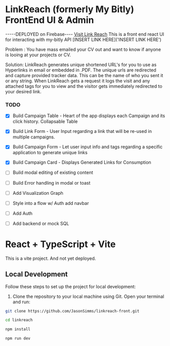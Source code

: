 # LinkReach (formerly My Bitly) FrontEnd UI & Admin
-----DEPLOYED on Firebase---- [Visit Link Reach](https://link-reach.web.app)
This is a front end react UI for interacting with my-bitly API [INSERT LINK HERE]('INSERT LINK HERE')

Problem : You have mass emailed your CV out and want to know if anyone is looing at your projects or CV.

Solution: LinkReach generates unique shortened URL's for you to use as Hyperlinks in email or embedded in .PDF. The unique urls are redirected and capture provided tracker data.  This can be the name of who you sent it or any string.  When LinkReach gets a request it logs the visit and any attached tags for you to view and the visitor gets immediately redirected to your desired link.



### TODO
- [x] Build Campaign Table - Heart of the app displays each Campaign and its click history. Collapsable Table
- [x] Build Link Form - User Input  regarding a link that will be re-used in multiple campaigns. 
- [x] Build Campaign Form - Let user input info and tags regarding a specific application to generate unique links
- [x] Build Campaign Card - Displays Generated Links for Consumption
- [ ] Build modal editing of existing content
- [ ] Build Error handling in modal or toast
- [ ] Add Visualization Graph
- [ ] Style into a flow w/ Auth add navbar
- [ ] Add Auth
- [ ] Add backend or mock SQL



# React + TypeScript + Vite

This is a vite project. And not yet deployed.

## Local Development

Follow these steps to set up the project for local development:

1. Clone the repository to your local machine using Git. Open your terminal and run:

```bash
git clone https://github.com/JasonSimms/linkreach-front.git

cd linkreach

npm install

npm run dev
```